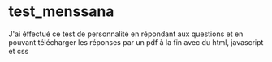 # test_menssana

J'ai éffectué ce test de personnalité en répondant aux questions et en pouvant télécharger les réponses par un pdf à la fin avec du html, javascript et css
